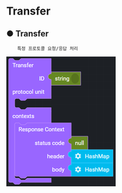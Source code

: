 # Transfer

## ● Transfer

        특정 프로토콜 요청/응답 처리

![](../../.gitbook/assets/image%20%28151%29.png)

